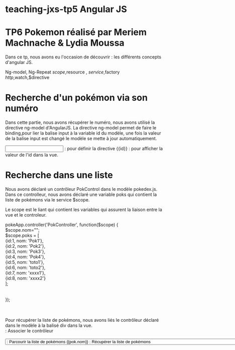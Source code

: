 # teaching-jxs-tp5 Angular JS
# TP6 Pokemon réalisé par Meriem Machnache & Lydia Moussa

Dans ce tp, nous avons eu l'occasion de découvrir :
les différents concepts d'angular JS.

   Ng-model, Ng-Repeat
   $scope,$resource , $service,$factory
   $http,$watch,$directive

 
# Recherche d'un pokémon via son numéro

Dans cette partie, nous avons récupérer le numéro, nous avons utilisé la directive ng-model d'AngularJS.
La directive ng-model permet de faire le binding,pour lier la balise input à la variable id du modèle, une fois la valeur de la balise input est changé le modèle se mette à jour automatiquement.

<input type="text" ng-model="id" /> : pour définir la directive 
{{id}} : pour afficher la valeur de l'id dans la vue.
 
# Recherche dans une liste
 
Nous avons déclaré un contrôleur PokControl dans le modèle pokedex.js.
Dans ce controlleur, nous avons déclaré une variable poks qui contient la liste de pokémons via le service $scope.

Le scope est le liant qui contient les variables qui assurent la liaison entre la vue et le controleur.
 
pokeApp.controller('PokController', function($scope) {</br>
$scope.nom="";</br>
$scope.poks = [ </br>
{id:1, nom: 'Pok1'}, </br>
{id:2, nom: 'Pok2'}, </br>
{id:3, nom: 'Pok3'},</br>
{id:4, nom: 'Pok4'},</br>
{id:5, nom: 'toto1'},</br>
{id:6, nom: 'toto2'},</br>
{id:7, nom: 'xxxx1'},</br>
{id:8, nom: 'xxxx2'}</br>
];</br>   <br /> <br> 
});</br>
</br>
 </div> </br>
Pour récupérer la liste de pokémons, nous avons liés le contrôleur déclaré dans le modèle à la balisé div dans la vue.</br>

<div ng-controller="PokController">  : Associer le contrôleur <div> 
<br>
<select ng-model="selected">  : Lier la select au modèle. <br>
<br>
<option ng-repeat="pok in poks">  : Parcourir la liste de pokémons <br />
{{pok.nom}}  : Récupérer la liste de pokémons <br />
</option> <br>
<br>
<option ng-repeat="pok in poks   |filter:nom || filter:id"> : Pour faire des filtres par id ou nom. <br>
<br>
# Accès à une API <br>
 <br>
Nous avons utilisé une API comme source d'information pour notre pokédex.<br>
<br>
l'API offre la liste des pokémons ainsi que des informations détaillées pour chacun d'entre eux.<br>
<br>
### En premier temps, nous avons utilisé le service $http pour récupérer la liste de pokémons , en précisant l'URL comme paramètre.<br>
<br>
 $http.get("http://pokeapi.co/api/v2/pokedex/1/").then(function(response) { <br>
 <br>
 $scope.poks  = response.data.pokemon_entries;<br>
 <br>
 }); <br>
 <br>
<br>
### Nous pouvons récupérer la liste de pokémons avec le service $resource en passant l'URL:<br>
<br>
 $resource("http://pokeapi.co/api/v1/type/:id/")<br>
 <br>
 <br>
<br>
### Création d'une factory <br>
 <br>
Dans AngularJS, les services et les factories permettent d'obtenir un objet JavaScript à utiliser dans le code.<br>
<br>
Leur but est le méme, seulement la syntaxe qui diffère. <br>
<br>
Une factory :<br>
<br>
L'objet est instancié avec la valeur retournée par la fonction passée en paramètre.<br> 
 <br>
<br>	 pokeApp.factory('factory', function($resource) {  <br>
<br>
	 return $resource('http://pokeapi.co/api/v2/pokemon/:id'); 
});<br>
<br>
<br> 
Un service: <br>
<br>
Le service différe de la factory juste au  niveau de la syntaxe. <br>
<br>
La fonction passée en paramètre est appelée comme un constructeur (new fonction()). <br>
<br>
Après la création d'un service, nous pouvons l'appeler dans plusieurs contrôleurs et nous pouvons l'utiliser dans notre application.
 <br>
Nous avons déclaré deux services : le servicePok  et le factory. <br>
Le code pour récupérer un pokémon par son Id en utilisant le factory déjà défini: <br>
<br>	
		$scope.kur = factory.get({   <br>
		id :5   <br>
		});  <br>
		console.log($scope.kur); <br>
   <br>
		<h4>Recuperer les informations d'un pokemon en utilisant un service</h4> <br>
		<br>	 
		Id: {{kur.id}}  <br>
		Nom: {{kur.name}}  <br>
<br>		
T### Communication <br>
<br>
### Nous avons utilisé la fonction $watch. <br>
<br>
$watch est une fonction attachée à $scope qui nous permet d'observer de mettre à jour l'affichage  <br>
<br>
du pokemon lors du changement du pokémon recherché. <br>
<br>
Le code suivant représente l'utilisation de la fonction $watch qui prend en paramètre la propriété  que nous souhaitons observer et une <br>
fonction function( newValue ). <br>
<br>
Une fois le nom du pokemon recherché est modifié , l'autre label est mis à jour automatiquement. <br>
<br>
 $scope.$watch('nom',function( newValue ) { <br>
 
               //  console.log( newValue );  <br>
		 $scope.nom= newValue; <br>
             } <br>
         ); <br>
         
### Création d'une nouvelle directive <br>
Le code suivant représente la création de la nouvelle directive appelé pokedex <br>
avec un attribut classe. <br>
<br>
.directive('pokedex', function() { <br>
		  return { <br>
			restrict: 'C', <br>
		    templateUrl: 'pok.html' <br>
		  }; <br>
		}); <br>
<br>
Nous avons déplacé le code HTML du pokédex dans un nouveau fichier en référançant la directive crée à ce fichier. <br>
<br>
<!-- Appeler la directive appelé pokedex dans le fichoer index.html pour restaurer les  
fonctionnalités de notre application pokédex. -->
<span class="pokedex"></span> <br>
<br>
